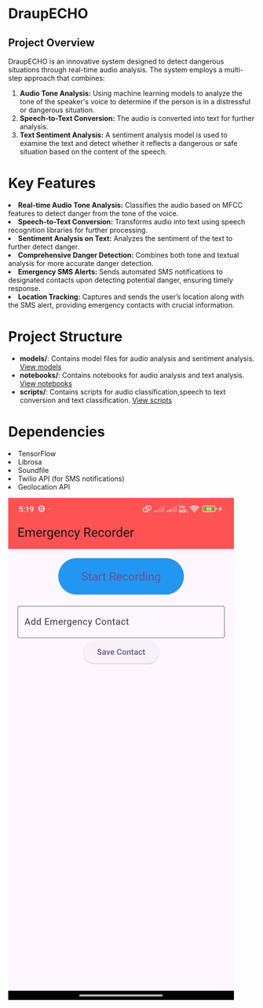 # <bold>DraupECHO</bold><br>
## <bold>Project Overview</bold><br>
DraupECHO is an innovative system designed to detect dangerous situations through real-time audio analysis. The system employs a multi-step approach that combines:

1. <b>Audio Tone Analysis:</b> Using machine learning models to analyze the tone of the speaker's voice to determine if the person is in a distressful or dangerous situation.
2. <b>Speech-to-Text Conversion:</b> The audio is converted into text for further analysis.
3. <b>Text Sentiment Analysis:</b> A sentiment analysis model is used to examine the text and detect whether it reflects a dangerous or safe situation based on the content of the speech.

# Key Features
<li><b>Real-time Audio Tone Analysis:</b> Classifies the audio based on MFCC features to detect danger from the tone of the voice.</li>
<li><b>Speech-to-Text Conversion:</b> Transforms audio into text using speech recognition libraries for further processing.</li>
<li><b>Sentiment Analysis on Text:</b> Analyzes the sentiment of the text to further detect danger.</li>
<li><b>Comprehensive Danger Detection:</b> Combines both tone and textual analysis for more accurate danger detection.</li>
<li><b>Emergency SMS Alerts:</b> Sends automated SMS notifications to designated contacts upon detecting potential danger, ensuring timely response.</li>
<li><b>Location Tracking:</b> Captures and sends the user’s location along with the SMS alert, providing emergency contacts with crucial information.</li>

# Project Structure
- **models/**: Contains model files for audio analysis and sentiment analysis. [View models](./models)
- **notebooks/**: Contains notebooks for audio analysis and text analysis. [View notebooks](./notebooks)
- **scripts/**: Contains scripts for audio classification,speech to text conversion and text classification. [View scripts](./scripts)


# Dependencies
<li>TensorFlow</li>
<li>Librosa</li>
<li>Soundfile</li>
<li>Twilio API (for SMS notifications)</li>
<li>Geolocation API</li>

![Alt text](app.jpg)


